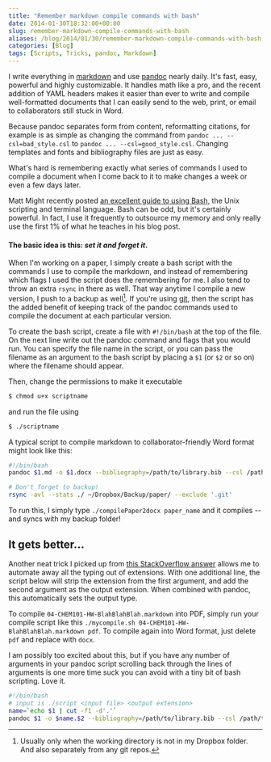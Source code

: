 ```yaml
---
title: "Remember markdown compile commands with bash"
date: 2014-01-30T18:32:00+00:00
slug: remember-markdown-compile-commands-with-bash
aliases: /blog/2014/01/30/remember-markdown-compile-commands-with-bash
categories: [Blog]
tags: [Scripts, Tricks, pandoc, Markdown]
---
```


I write everything in [markdown][] and use [pandoc][] nearly daily.
It's fast, easy, powerful and highly customizable.
It handles math like a pro, and the recent addition of YAML headers makes it easier than ever to write and compile well-formatted documents that I can easily send to the web, print, or email to collaborators still stuck in Word.

Because pandoc separates form from content, reformatting citations, for example is as simple as changing the command from `pandoc ... --csl=bad_style.csl` to `pandoc ... --csl=good_style.csl`.
Changing templates and fonts and bibliography files are just as easy.

What's hard is remembering exactly what series of commands I used to compile a document when I come back to it to make changes a week or even a few days later.

Matt Might recently posted [an excellent guide to using Bash](http://matt.might.net/articles/bash-by-example/), the Unix scripting and terminal language.
Bash can be odd, but it's certainly powerful.
In fact, I use it frequently to outsource my memory and only really use the first 1% of what he teaches in his blog post.

#### The basic idea is this: *set it and forget it*.

<!-- more -->
When I'm working on a paper, I simply create a bash script with the commands I use to compile the markdown, and instead of remembering which flags I used the script does the remembering for me.
I also tend to throw an extra `rsync` in there as well.
That way anytime I compile a new version, I push to a backup as well[^1].
If you're using [git][], then the script has the added benefit of keeping track of the pandoc commands used to compile the document at each particular version.

[^1]: Usually only when the working directory is not in my Dropbox folder. And also separately from any git repos.

To create the bash script, create a file with `#!/bin/bash` at the top of the file. On the next line write out the pandoc command and flags that you would run. You can specify the file name in the script, or you can pass the filename as an argument to the bash script by placing a `$1` (or `$2` or so on) where the filename should appear.

Then, change the permissions to make it executable

```bash
$ chmod u+x scriptname
```

and run the file using

```bash
$ ./scriptname
```

A typical script to compile markdown to collaborator-friendly Word format might look like this:

```bash
#!/bin/bash
pandoc $1.md -o $1.docx --bibliography=/path/to/library.bib --csl /path/to/citation_style.csl

# Don't forget to backup!
rsync -avl --stats ./ ~/Dropbox/Backup/paper/ --exclude '.git'
```

To run this, I simply type `./compilePaper2docx paper_name` and it compiles -- and syncs with my backup folder!


## It gets better...

Another neat trick I picked up from [this StackOverflow answer](http://stackoverflow.com/a/12152669) allows me to automate away all the typing out of extensions. With one additional line, the script below will strip the extension from the first argument, and add the second argument as the output extension. When combined with pandoc, this automatically sets the output type.

To compile `04-CHEM101-HW-BlahBlahBlah.markdown` into PDF, simply run your compile script like this `./mycompile.sh 04-CHEM101-HW-BlahBlahBlah.markdown pdf`. To compile again into Word format, just delete `pdf` and replace with `docx`.

I am possibly too excited about this, but if you have any number of arguments in your pandoc script scrolling back through the lines of arguments is one more time suck you can avoid with a tiny bit of bash scripting. Love it.

```bash
#!/bin/bash
# input is ./script <input file> <output extension>
name=`echo $1 | cut -f1 -d'.'`
pandoc $1 -o $name.$2 --bibliography=/path/to/library.bib --csl /path/to/citation_style.csl
```

[markdown]: http://daringfireball.net/projects/markdown/‎
[pandoc]: http://johnmacfarlane.net/pandoc
[git]: http://git-scm.com/‎